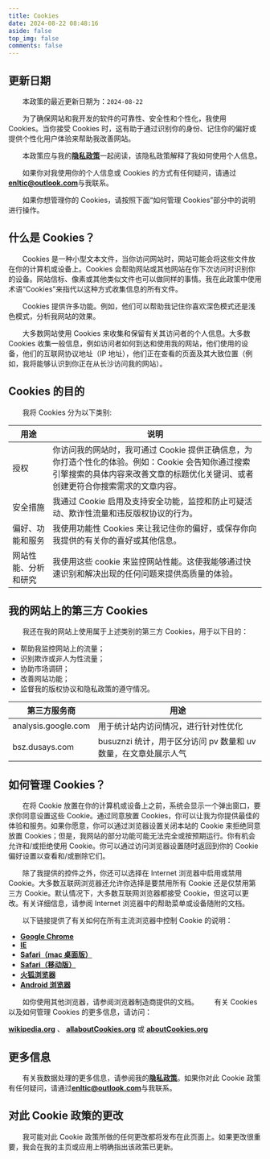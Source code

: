 ```yaml
---
title: Cookies
date: 2024-08-22 08:48:16
aside: false
top_img: false
comments: false
---
```


## 更新日期

&emsp;&emsp;本政策的最近更新日期为：`2024-08-22` 

&emsp;&emsp;为了确保网站和我开发的软件的可靠性、安全性和个性化，我使用 Cookies。当你接受 Cookies 时，这有助于通过识别你的身份、记住你的偏好或提供个性化用户体验来帮助我改善网站。

&emsp;&emsp;本政策应与我的[**隐私政策**](/privacy/)一起阅读，该隐私政策解释了我如何使用个人信息。

&emsp;&emsp;如果你对我使用你的个人信息或 Cookies 的方式有任何疑问，请通过[**enltic@outlook.com**](mailto:enltic@outlook.com)与我联系。

&emsp;&emsp;如果你想管理你的 Cookies，请按照下面“如何管理 Cookies”部分中的说明进行操作。

## 什么是 Cookies？

&emsp;&emsp;Cookies 是一种小型文本文件，当你访问网站时，网站可能会将这些文件放在你的计算机或设备上。Cookies 会帮助网站或其他网站在你下次访问时识别你的设备。网站信标、像素或其他类似文件也可以做同样的事情。我在此政策中使用术语“Cookies”来指代以这种方式收集信息的所有文件。

&emsp;&emsp;Cookies 提供许多功能。例如，他们可以帮助我记住你喜欢深色模式还是浅色模式，分析我网站的效果。

&emsp;&emsp;大多数网站使用 Cookies 来收集和保留有关其访问者的个人信息。大多数 Cookies 收集一般信息，例如访问者如何到达和使用我的网站，他们使用的设备，他们的互联网协议地址（IP 地址），他们正在查看的页面及其大致位置（例如，我将能够认识到你正在从长沙访问我的网站）。

## Cookies 的目的

&emsp;&emsp;我将 Cookies 分为以下类别:

| 用途 | 说明 |
| - | - |
| 授权 | 你访问我的网站时，我可通过 Cookie 提供正确信息，为你打造个性化的体验。例如：Cookie 会告知你通过搜索引擎搜索的具体内容来改善文章的标题优化关键词、或者创建更符合你搜索需求的文章内容。 |
| 安全措施 | 我通过 Cookie 启用及支持安全功能，监控和防止可疑活动、欺诈性流量和违反版权协议的行为。 |
| 偏好、功能和服务 | 我使用功能性 Cookies 来让我记住你的偏好，或保存你向我提供的有关你的喜好或其他信息。 |
| 网站性能、分析和研究 | 我使用这些 cookie 来监控网站性能。这使我能够通过快速识别和解决出现的任何问题来提供高质量的体验。 |

## 我的网站上的第三方 Cookies

&emsp;&emsp;我还在我的网站上使用属于上述类别的第三方 Cookies，用于以下目的：

- 帮助我监控网站上的流量；
- 识别欺诈或非人为性流量；
- 协助市场调研；
- 改善网站功能；
- 监督我的版权协议和隐私政策的遵守情况。

| 第三方服务商 | 用途 |
| - | - |
| analysis.google.com | 用于统计站内访问情况，进行针对性优化 |
| bsz.dusays.com | busuznzi 统计，用于区分访问 pv 数量和 uv 数量，在文章处展示人气 |

## 如何管理 Cookies？

&emsp;&emsp;在将 Cookie 放置在你的计算机或设备上之前，系统会显示一个弹出窗口，要求你同意设置这些 Cookie。通过同意放置 Cookies，你可以让我为你提供最佳的体验和服务。如果你愿意，你可以通过浏览器设置关闭本站的 Cookie 来拒绝同意放置 Cookies；但是，我网站的部分功能可能无法完全或按预期运行。你有机会允许和/或拒绝使用 Cookie。你可以通过访问浏览器设置随时返回到你的 Cookie 偏好设置以查看和/或删除它们。

&emsp;&emsp;除了我提供的控件之外，你还可以选择在 Internet 浏览器中启用或禁用 Cookie。大多数互联网浏览器还允许你选择是要禁用所有 Cookie 还是仅禁用第三方 Cookie。默认情况下，大多数互联网浏览器都接受 Cookie，但这可以更改。有关详细信息，请参阅 Internet 浏览器中的帮助菜单或设备随附的文档。

&emsp;&emsp;以下链接提供了有关如何在所有主流浏览器中控制 Cookie 的说明：

- [**Google Chrome**](https://support.google.com/chrome/answer/95647?hl=en)
- [**IE**](https://support.microsoft.com/en-us/help/260971/description-of-cookies)
- [**Safari（mac 桌面版）**](https://support.apple.com/guide/safari/manage-cookies-and-website-data-sfri11471/mac)
- [**Safari（移动版）**](https://support.apple.com/en-us/HT201265)
- [**火狐浏览器**](https://support.mozilla.org/en-US/kb/Cookies-information-websites-store-on-your-computer)
- [**Android 浏览器**](http://support.google.com/ics/nexus/bin/answer.py?hl=en&answer=2425067)

&emsp;&emsp;如你使用其他浏览器，请参阅浏览器制造商提供的文档。
&emsp;&emsp;有关 Cookies 以及如何管理 Cookies 的更多信息，请访问：

[**wikipedia.org**](https://zh.wikipedia.org/wiki/Cookie) 、 [**allaboutCookies.org**](https://www.allaboutcookies.org/) 或 [**aboutCookies.org**](https://www.aboutcookies.org/)

## 更多信息

&emsp;&emsp;有关我数据处理的更多信息，请参阅我的[**隐私政策**](/privacy/)。如果你对此 Cookie 政策有任何疑问，请通过[**enltic@outlook.com**](mailto:enltic@outlook.com)与我联系。

## 对此 Cookie 政策的更改

&emsp;&emsp;我可能对此 Cookie 政策所做的任何更改都将发布在此页面上。如果更改很重要，我会在我的主页或应用上明确指出该政策已更新。
